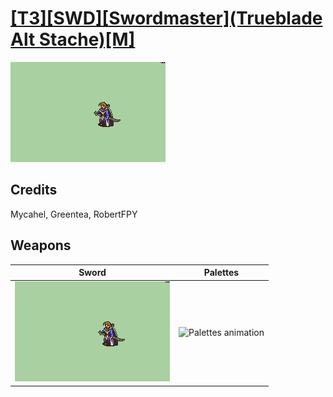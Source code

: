 # [\[T3\]\[SWD\]\[Swordmaster\]\(Trueblade Alt Stache\)\[M\]](./%5BT3%5D%5BSWD%5D%5BSwordmaster%5D(Trueblade%20Alt%20Stache)%5BM%5D)

<img src="./1.%20Sword/Sword_000.png" alt="[T3][SWD][Swordmaster](Trueblade Alt Stache)[M] standing" />

## Credits

Mycahel, Greentea, RobertFPY

## Weapons


|Sword |Palettes |
|  :---: | :---: |
| <img alt="Sword animation" src="./1.%20Sword/Sword.gif" /> | <img alt="Palettes animation" src="./Palettes/Palettes.gif" /> |
